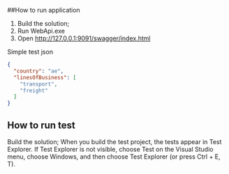 ##How to run application
1. Build the solution;
2. Run WebApi.exe
3. Open http://127.0.0.1:9091/swagger/index.html

Simple test json
```json
{
  "country": "ae",
  "linesOfBusiness": [
    "transport",
    "freight"
  ]
}
```

## How to run test
Build the solution;
When you build the test project, the tests appear in Test Explorer. If Test Explorer is not visible, choose Test on the Visual Studio menu, choose Windows, and then choose Test Explorer (or press Ctrl + E, T).